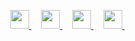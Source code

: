 <link href="https://allfont.net/allfont.css?fonts=electroharmonix" rel="stylesheet" type="text/css" />

<!--

Here are some ideas to get you started:

- 🔭 I’m currently working on ...
- 🌱 I’m currently learning ...
- 👯 I’m looking to collaborate on ...
- 🤔 I’m looking for help with ...
- 💬 Ask me about ...
- 📫 How to reach me: ...
- 😄 Pronouns: ...
- ⚡ Fun fact: ...

- user space -
<img src="https://img.icons8.com/windows/96/000000/instagram-new.png"/>

-->

<p align="center"> 
  <a href="https://twitter.com/steffanperera">
    <img height="30" src="https://img.icons8.com/fluent-systems-regular/48/000000/twitter.png">
  </a>
    &nbsp;&nbsp;&nbsp;
  <a href="https://instagram.com/steffanperera">
    <img height="30" src="https://img.icons8.com/windows/96/000000/instagram-new.png">
  </a>
    &nbsp;&nbsp;&nbsp;
  <a href="https://www.behance.net/steffanperera">
    <img height="30" src="https://img.icons8.com/windows/32/000000/behance.png">
  </a>
    &nbsp;&nbsp;&nbsp;
  <a href="https://dribbble.com/steffanperera">
    <img height="30" src="https://img.icons8.com/windows/64/000000/dribbble.png">
  </a>
    &nbsp;&nbsp;&nbsp;
</p>
